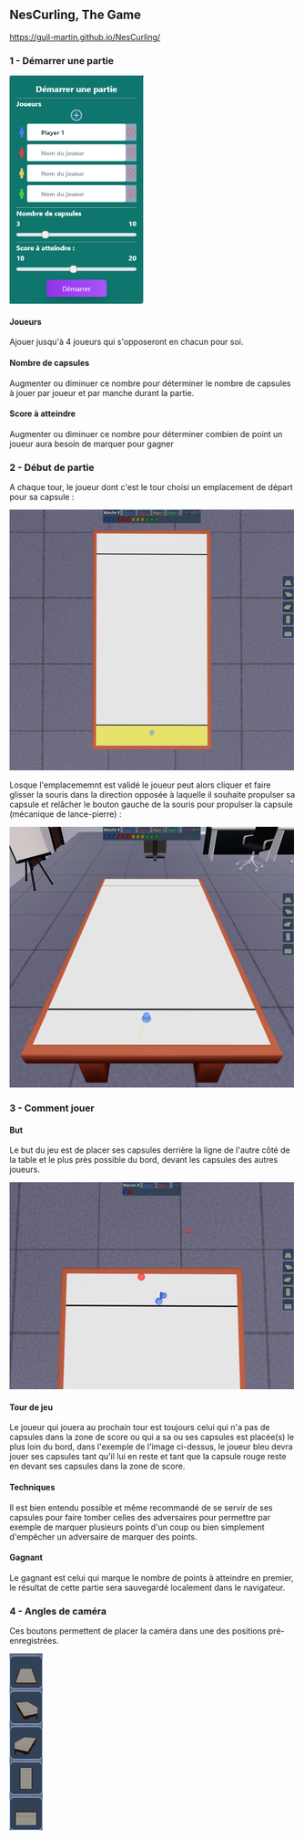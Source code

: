 ## NesCurling, The Game

https://guil-martin.github.io/NesCurling/

### 1 - Démarrer une partie

<img src="doc/startGame.png" height="400" />

#### Joueurs

Ajouer jusqu'à 4 joueurs qui s'opposeront en chacun pour soi.

#### Nombre de capsules

Augmenter ou diminuer ce nombre pour déterminer le nombre de capsules à jouer par joueur et par manche durant la partie.

#### Score à atteindre

Augmenter ou diminuer ce nombre pour déterminer combien de point un joueur aura besoin de marquer pour gagner

### 2 - Début de partie

A chaque tour, le joueur dont c'est le tour choisi un emplacement de départ pour sa capsule :

<img src="doc/capsulePlacement.png" width="500" />

Losque l'emplacememnt est validé le joueur peut alors cliquer et faire glisser la souris dans la direction opposée à laquelle il souhaite propulser sa capsule et relâcher le bouton gauche de la souris pour propulser la capsule (mécanique de lance-pierre) :

<img src="doc/shoot.png" width="500" />

### 3 - Comment jouer

#### But

Le but du jeu est de placer ses capsules derrière la ligne de l'autre côté de la table et le plus près possible du bord, devant les capsules des autres joueurs.

<img src="doc/scoreZone.png" width="500" />

#### Tour de jeu

Le joueur qui jouera au prochain tour est toujours celui qui n'a pas de capsules dans la zone de score ou qui a sa ou ses capsules est placée(s) le plus loin du bord, dans l'exemple de l'image ci-dessus, le joueur bleu devra jouer ses capsules tant qu'il lui en reste et tant que la capsule rouge reste en devant ses capsules dans la zone de score.

#### Techniques

Il est bien entendu possible et même recommandé de se servir de ses capsules pour faire tomber celles des adversaires pour permettre par exemple de marquer plusieurs points d'un coup ou bien simplement d'empêcher un adversaire de marquer des points.

#### Gagnant

Le gagnant est celui qui marque le nombre de points à atteindre en premier, le résultat de cette partie sera sauvegardé localement dans le navigateur.

### 4 - Angles de caméra

Ces boutons permettent de placer la caméra dans une des positions pré-enregistrées.

![camera buttons](doc/cameraBtns.png)
